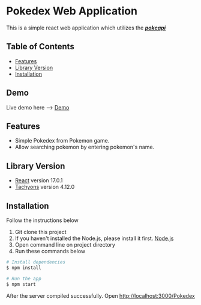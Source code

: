 # Pokedex Web Application
This is a simple react web application which utilizes the [***pokeapi***](https://pokeapi.co/)
## Table of Contents
* [Features](#features)
* [Library Version](#library-version)
* [Installation](#installation)

## Demo 
Live demo here --> [Demo](https://thanathip-sukkulcharoen.github.io/Pokedex/)
## Features
* Simple Pokedex from Pokemon game.
* Allow searching pokemon by entering pokemon's name.
## Library Version
* [React](https://reactjs.org/) version 17.0.1
* [Tachyons](https://tachyons.io/) version 4.12.0

## Installation
Follow the instructions below
1. Git clone this project
2. If you haven't installed the Node.js, please install it first. [Node.js](https://nodejs.org/en/download/)
3. Open command line on project directory
4. Run these commands below

```bash
# Install dependencies
$ npm install

# Run the app
$ npm start
```

After the server compiled successfully. Open [http://localhost:3000/Pokedex](http://localhost:3000/Pokedex)

